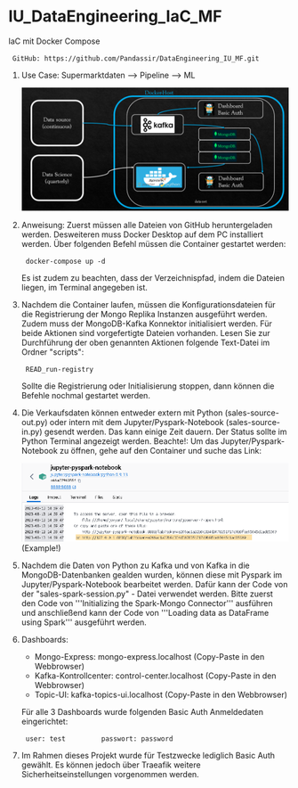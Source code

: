 # IU_DataEngineering_IaC_MF
IaC mit Docker Compose

     GitHub: https://github.com/Pandassir/DataEngineering_IU_MF.git

1) Use Case:
    Supermarktdaten --> Pipeline --> ML

    ![Alt text](image-1.png)

2) Anweisung:
    Zuerst müssen alle Dateien von GitHub heruntergeladen werden. Desweiteren muss Docker Desktop auf dem PC installiert werden.
    Über folgenden Befehl müssen die Container gestartet werden:

        docker-compose up -d
    
    Es ist zudem zu beachten, dass der Verzeichnispfad, indem die Dateien liegen, im Terminal angegeben ist.

3) Nachdem die Container laufen, müssen die Konfigurationsdateien für die Registrierung der Mongo Replika Instanzen ausgeführt werden.
    Zudem muss der MongoDB-Kafka Konnektor initialisiert werden. Für beide Aktionen sind vorgefertigte Dateien vorhanden. 
    Lesen Sie zur Durchführung der oben genannten Aktionen folgende Text-Datei im Ordner "scripts":

        READ_run-registry

    Sollte die Registrierung oder Initialisierung stoppen, dann können die Befehle nochmal gestartet werden.

4) Die Verkaufsdaten können entweder extern mit Python (sales-source-out.py) oder intern mit dem Jupyter/Pyspark-Notebook (sales-source-in.py)
    gesendt werden. Das kann einige Zeit dauern. Der Status sollte im Python Terminal angezeigt werden.
    Beachte!: Um das Jupyter/Pyspark-Notebook zu öffnen, gehe auf den Container und suche das Link:

    ![Alt text](image.png) (Example!)

5) Nachdem die Daten von Python zu Kafka und von Kafka in die MongoDB-Datenbanken gealden wurden, können diese mit Pyspark im Jupyter/Pyspark-Notebook bearbeitet werden.
    Dafür kann der Code von der "sales-spark-session.py" - Datei verwendet werden. Bitte  zuerst den Code von '''Initializing the Spark-Mongo Connector''' ausführen und anschließend kann der Code von '''Loading data as DataFrame using Spark'''  ausgeführt werden.

6) Dashboards:
    - Mongo-Express:                mongo-express.localhost     (Copy-Paste in den Webbrowser)
    - Kafka-Kontrollcenter:         control-center.localhost    (Copy-Paste in den Webbrowser)
    - Topic-UI:                     kafka-topics-ui.localhost   (Copy-Paste in den Webbrowser)

    Für alle 3 Dashboards wurde folgenden Basic Auth Anmeldedaten eingerichtet:

        user: test         passwort: password

7) Im Rahmen dieses Projekt wurde für Testzwecke lediglich Basic Auth gewählt. Es können jedoch über Traeafik weitere Sicherheitseinstellungen vorgenommen werden. 

